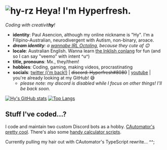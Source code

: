 # ![hy-rz](https://user-images.githubusercontent.com/31476608/121611235-f9d01180-ca96-11eb-920e-b29f8bd13b7b.png) Heya! I'm Hyperfresh.
*Coding with creativit**hy**!*
- **identity**: Paul Asencion, although my online nickname is "Hy". I'm a Filipino-Australian, neurodivergent with Autism, non-binary, aroace.
- ***dream identity**: a [wannabe IRL Octoling](https://splatoonwiki.org/wiki/Octoling_(playable)), because they cute af 😊*
- **locale**: Australian English. Wanna learn [the Inklish conlang](https://piyozr.files.wordpress.com/2017/12/inkling-language-guide.pdf) for fun (and so I can say "veemo" with intent ^u^)
- **title, pronouns**: Mx., they/them!
- **hobbies**: Coding, gaming, making videos, procrastinating
- **socials**: [twitter (i'm back!)](https://twitter.com/hyperfresh8080) | ~~discord: Hyperfresh#8080~~ | [youtube](http://bit.do/HMG-YouTube) \| you're already looking at my GitHub! 😅
  - *please note: my discord is disabled while I focus on other things! I'll be back soon.*   

[![Hy's GitHub stats](https://github-readme-stats.vercel.app/api?username=hyperfresh&hide_rank=true&hide_border=true&show_icons=true&bg_color=90,fcf435,f5eff0,9b5bd1,2b2b2b&title_color=00ff00&icon_color=2bb573&text_color=2bb573&line_height=26.75&custom_title=Contributions%20I%27ve%20made)](https://github.com/anuraghazra/github-readme-stats) [![Top Langs](https://github-readme-stats.vercel.app/api/top-langs/?username=hyperfresh&bg_color=90,5bcefa,f5a8b8,eeeeee,f5a8b8,5bcefa&hide_border=true&custom_title=Languages%20I%20code%20in&title_color=ff00ff&text_color=cc00cc&langs_count=3)](https://github.com/anuraghazra/github-readme-stats)

## Stuff I've coded...?
I code and maintain two custom Discord bots as a hobby. [CAutomator's pretty cool](https://hyperfresh.github.io/CAutomator). There's also some [handy calculator scripts](https://github.com/Hyperfresh/Casio-Collection).

Currently pulling my hair out with CAutomator's TypeScript rewrite... ^^;
